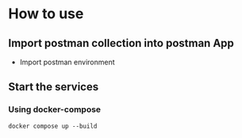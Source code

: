 # How to use

## Import postman collection into postman App

- Import postman environment


## Start the services

### Using docker-compose

```
docker compose up --build
```